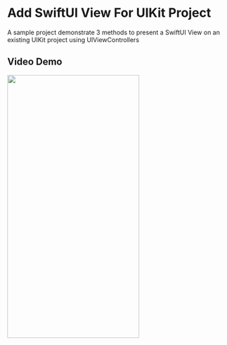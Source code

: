 # Add SwiftUI View For UIKit Project
A sample project demonstrate 3 methods to present a SwiftUI View on an existing UIKit project using UIViewControllers 

## Video Demo


<img src="https://user-images.githubusercontent.com/31250006/130022854-48e401c3-3ecb-471c-9286-c96b97d5977e.gif" width="300" height="600" />
